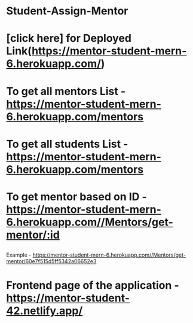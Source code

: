# Student-Assign-Mentor
# [click here] for Deployed Link(https://mentor-student-mern-6.herokuapp.com/)
# To get all mentors List -https://mentor-student-mern-6.herokuapp.com/mentors
# To get all students List -https://mentor-student-mern-6.herokuapp.com/mentors

# To get mentor based on ID - https://mentor-student-mern-6.herokuapp.com//Mentors/get-mentor/:id<p>
  Example - https://mentor-student-mern-6.herokuapp.com//Mentors/get-mentor/60e7f515d5ff5342a06652e3
  
# Frontend page of the application - https://mentor-student-42.netlify.app/
